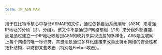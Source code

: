 ```yaml
---
term: IP_ASN.MAP
---
```


用于在比特币核心中存储ASMAP的文件，通过依赖自治系统编号（ASN）来增强IP地址的分桶（即，分组）。该文件不是通过IP网络前缀（/16）来分组外部连接，而是通过建立一个IP地址映射到ASN的映射来实现连接的多样化，ASN是互联网上每个网络的唯一标识符。其想法是通过多样化连接来改善比特币网络的安全性和拓扑结构，以防御某些攻击（特别是Erebus攻击）。